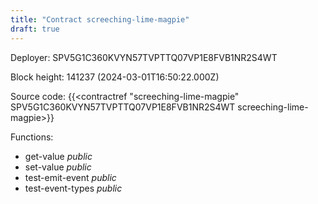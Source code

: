 ```yaml
---
title: "Contract screeching-lime-magpie"
draft: true
---
```

Deployer: SPV5G1C360KVYN57TVPTTQ07VP1E8FVB1NR2S4WT


 



Block height: 141237 (2024-03-01T16:50:22.000Z)

Source code: {{<contractref "screeching-lime-magpie" SPV5G1C360KVYN57TVPTTQ07VP1E8FVB1NR2S4WT screeching-lime-magpie>}}

Functions:

* get-value _public_
* set-value _public_
* test-emit-event _public_
* test-event-types _public_

